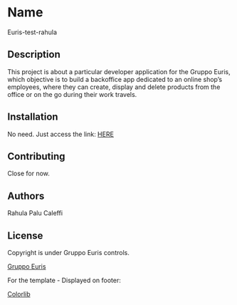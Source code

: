 # Name

Euris-test-rahula

## Description

This project is about a particular developer application for the Gruppo Euris, which objective is to build a backoffice app dedicated to an online shop’s employees, where they can create, display and delete products from the office or on the go during their work travels.

## Installation

No need. Just access the link: [HERE](http://app1euris.rahulapalu.it)

## Contributing

Close for now.

## Authors

Rahula Palu Caleffi

## License

Copyright is under Gruppo Euris controls.

[Gruppo Euris](https://www.euris.it)

For the template - Displayed on footer:

[Colorlib](https://dashboardpack.com/theme-details/architectui-html-dashboard-free)
